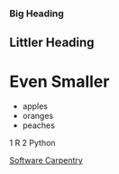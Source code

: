### Big Heading
## Littler Heading
# Even Smaller

- apples
- oranges
- peaches

1 R
2 Python

[Software Carpentry](http://www.software-caprentry.org)
